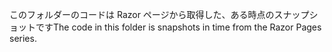 <span data-ttu-id="d20d9-101">このフォルダーのコードは Razor ページから取得した、ある時点のスナップショットです</span><span class="sxs-lookup"><span data-stu-id="d20d9-101">The code in this folder is snapshots in time from the Razor Pages series.</span></span>
